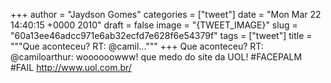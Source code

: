 
+++
author = "Jaydson Gomes"
categories = ["tweet"]
date = "Mon Mar 22 14:40:15 +0000 2010"
draft = false
image = "{TWEET_IMAGE}"
slug = "60a13ee46adcc971e6ab32ecfd7e628f6e54379f"
tags = ["tweet"]
title = """Que aconteceu? RT: @camil..."""
+++
Que aconteceu? RT: @camiloarthur: woooooowww! que medo do site da UOL! #FACEPALM #FAIL http://www.uol.com.br/
